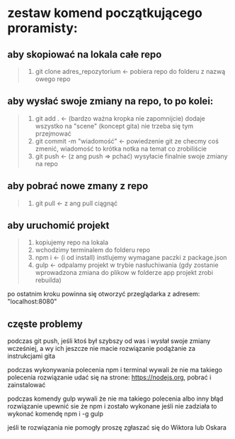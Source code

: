 # zestaw komend początkującego proramisty: 

## aby skopiować na lokala całe repo
>1. git clone adres_repozytorium <- pobiera repo do folderu z nazwą owego repo 

## aby wysłać swoje zmiany na repo, to po kolei:
>1. git add . <- (bardzo ważna kropka nie zapomnijcie) dodaje wszystko na "scene" (koncept gita) nie trzeba się tym przejmować  
>2. git commit -m "wiadomość" <- powiedzenie git ze checmy coś zmenić, wiadomość to krótka notka na temat co zrobiliście  
>3. git push <- (z ang push => pchać) wysyłacie finalnie swoje zmiany na repo  

## aby pobrać nowe zmany z repo
>1. git pull <- z ang pull ciągnąć 


## aby uruchomić projekt
>1. kopiujemy repo na lokala  
>2. wchodzimy terminalem do folderu repo  
>3. npm i <- (i od install) instlujemy wymagane paczki z package.json  
>4. gulp <- odpalamy projekt w trybie nasłuchiwania (gdy zostanie wprowadzona zmiana do plikow w folderze app projekt zrobi rebuilda)

po ostatnim kroku powinna się otworzyć przeglądarka z adresem: "localhost:8080"



## częste problemy 

podczas git push, jeśli ktoś był szybszy od was i wysłał swoje zmiany wcześniej, a wy ich jeszcze nie macie
rozwiązanie
podążanie za instrukcjami gita

podczas wykonywania polecenia npm i terminal wywali że nie ma takiego polecenia
rozwiązanie
udać się na strone: https://nodejs.org, pobrać i zainstalować

podczas komendy gulp wywali że nie ma takiego polecenia albo inny błąd
rozwiązanie
upewnić sie że npm i zostało wykonane jeśli nie zadziała to wykonać komendę npm i -g gulp


jeśli te rozwiązania nie pomogły proszę zgłaszać się do Wiktora lub Oskara